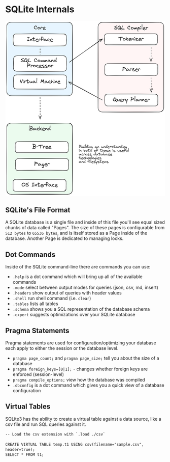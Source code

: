 # SQLite Internals

![internals diagram](../.attachments/sqlite-internals-diagram.png)

## SQLite's File Format

A SQLite database is a single file and inside of this file you'll see equal sized
chunks of data called "Pages". The size of these pages is configurable from `512 bytes`
to `65536 bytes`, and is itself stored as a Page inside of the database. Another Page is
dedicated to managing locks.

## Dot Commands

Inside of the SQLite command-line there are commands you can use:

- `.help` is a dot command which will bring up all of the available commands
- `.mode` select between output modes for queries (json, csv, md, insert)
- `.headers` show output of queries with header values
- `.shell` run shell command (i.e. `clear`)
- `.tables` lists all tables
- `.schema` shows you a SQL representation of the database schema
- `.expert` suggests optimizations over your SQLite database

## Pragma Statements

Pragma statements are used for configuration/optimizing your database
each apply to either the session or the database level.

- `pragma page_count;` and `pragma page_size;` tell you about the size of a database
- `pragma foreign_keys=[0|1];` - changes whether foreign keys are enforced (session-level)
- `pragma compile_options;` view how the database was compiled
- `.dbconfig` is a dot command which gives you a quick view of a database configuration

## Virtual Tables

SQLite3 has the ability to create a virtual table against a data source, like a csv file
and run SQL queries against it.

```sqlite
-- Load the csv extension with `.load ./csv`

CREATE VIRTUAL TABLE temp.t1 USING csv(filename="sample.csv", header=true);
SELECT * FROM t1;
```
